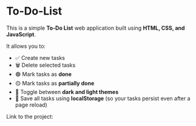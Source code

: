 # To-Do-List

This is a simple **To-Do List** web application built using **HTML, CSS, and JavaScript**.

It allows you to:
- ✅ Create new tasks
- 🗑️ Delete selected tasks
- 🟢 Mark tasks as **done**
- 🟡 Mark tasks as **partially done**
- 🌙 Toggle between **dark and light themes**
- 💾 Save all tasks using **localStorage** (so your tasks persist even after a page reload)

Link to the project:
